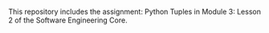 This repository includes the assignment: Python Tuples in Module 3: Lesson 2 of the Software Engineering Core.